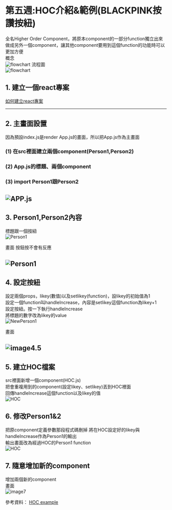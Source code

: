 # 第五週:HOC介紹&範例(BLACKPINK按讚按紐)
全名Higher Order Component，將原本component的一部分function獨立出來做成另外一個component，讓其他component要用到這個function的功能時可以更加方便  
概念  
![flowchart](images/picturecp.png)
流程圖  
![flowchart](images/flowchart.png)
## 1. 建立一個react專案  
[如何建立react專案](https://github.com/Bighsueh/NFUReact2023/blob/main/%E7%AC%AC%E4%B8%89%E5%91%A8/%E7%AC%AC%E4%B8%89%E5%91%A8%EF%BC%9A%E9%96%8B%E5%A7%8B%E5%BB%BA%E7%AB%8BReact%E5%B0%88%E6%A1%88%20.md)  

---  
## 2. 主畫面設置  
 因為預設index.js是render App.js的畫面，所以把App.js作為主畫面
### (1) 在src裡面建立兩個component(Person1,Person2)
### (2) App.js的標題、兩個component
### (3) import Person1跟Person2  
 ![APP.js](images/likey2.png)
---  
## 3. Person1,Person2內容 
  標題跟一個按紐  
  ![Person1](images/likey3.png)  
  
  畫面 按鈕按不會有反應  
  
  ![Person1](images/likey3.5.png) 
---  
## 4. 設定按紐
設定兩個props，likey(數值)以及setlikey(function)，設likey的初始值為1  
設定一個function叫handleIncrease，內容是setlikey這個function為likey+1  
設定按紐。按一下執行handleIncrease  
將標題的數字改為likey的value  
![NewPerson1](images/likey4.png)  

畫面  

![image4.5](images/likey4.5.png)
---  
## 5. 建立HOC檔案 
src裡面新增一個component(HOC.js)  
把會重複用到的component(設定likey、setlikey)丟到HOC裡面  
回傳handleIncrease這個function以及likey的值  
![HOC](images/likey5.png)
## 6. 修改Person1&2  
把原component定義參數那段程式碼刪掉
將在HOC設定好的likey與handleIncrease作為Person1的輸出  
輸出畫面改為經過HOC的Person1 function  
![HOC](images/likey6.png)
## 7. 隨意增加新的component
增加兩個新的component  
畫面  
![image7](images/likey7.png)

參考資料： [HOC example](https://www.youtube.com/watch?v=J5P0q7EROfw)
